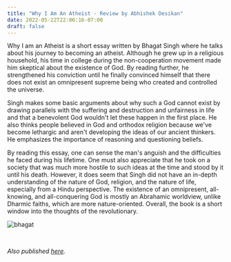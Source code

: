 ```yaml
---
title: "Why I Am An Atheist - Review by Abhishek Desikan"
date: 2022-05-22T22:06:16-07:00
draft: false
---
```


Why I am an Atheist is a short essay written by Bhagat Singh where he talks about his journey to becoming an atheist. Although he grew up in a religious household, his time in college during the non-cooperation movement made him skeptical about the existence of God. By reading further, he strengthened his conviction until he finally convinced himself that there does not exist an omnipresent supreme being who created and controlled the universe. 

Singh makes some basic arguments about why such a God cannot exist by drawing parallels with the suffering and destruction and unfairness in life and that a benevolent God wouldn't let these happen in the first place. He also thinks people believed in God and orthodox religion because we've become lethargic and aren't developing the ideas of our ancient thinkers. He emphasizes the importance of reasoning and questioning beliefs. 

By reading this essay, one can sense the man's anguish and the difficulties he faced during his lifetime. One must also appreciate that he took on a society that was much more hostile to such ideas at the time and stood by it until his death. However, it does seem that Singh did not have an in-depth understanding of the nature of God, religion, and the nature of life, especially from a Hindu perspective. The existence of an omnipresent, all-knowing, and all-conquering God is mostly an Abrahamic worldview, unlike Dharmic faiths, which are more nature-oriented. Overall, the book is a short window into the thoughts of the revolutionary.


![bhagat](/bhagat.jpg)

&nbsp;&nbsp;

*Also published [here](https://www.goodreads.com/review/show/4715843997).*